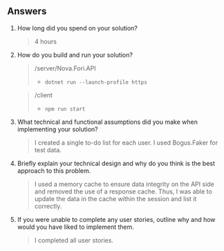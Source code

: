 ## Answers

1. How long did you spend on your solution? 
    > 4 hours
2. How do you build and run your solution? 
    > /server/Nova.Fori.API
    >    - `dotnet run --launch-profile https`
    
    > /client
    >    - `npm run start`
3. What technical and functional assumptions did you make when implementing 
your solution? 
    > I created a single to-do list for each user. I used Bogus.Faker for test data. 

4. Briefly explain your technical design and why do you think is the best 
approach to this problem.
    > I used a memory cache to ensure data integrity on the API side and removed the use of a 
    > response cache. Thus, I was able to update the data in the cache within the session and 
    > list it correctly.

5. If you were unable to complete any user stories, outline why and how would 
you have liked to implement them.
    > I completed all user stories.